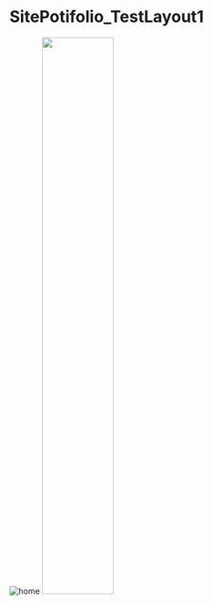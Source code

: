 # SitePotifolio_TestLayout1
![home](/SitePotifolio_TestLayout1/img/layout.jpg?raw=true "HomeScreem")
<img src="[url](https://github.com/FabioYassu/SitePotifolio_TestLayout1/blob/master/img/layout.png)" width="50%" height="50%">


